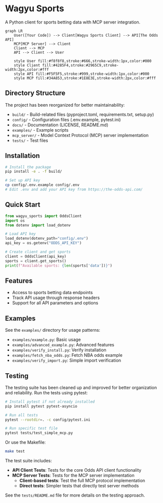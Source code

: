 # Wagyu Sports

A Python client for sports betting data with MCP server integration.

```mermaid
graph LR
    User([Your Code]) --> Client[Wagyu Sports Client] --> API[The Odds API]
    MCP[MCP Server] --> Client
    Client --> MCP
    API --> Client --> User
    
    style User fill:#f8f8f8,stroke:#666,stroke-width:1px,color:#000
    style Client fill:#4285F4,stroke:#2965C9,stroke-width:2px,color:#fff
    style API fill:#F5F5F5,stroke:#999,stroke-width:1px,color:#000
    style MCP fill:#34A853,stroke:#1E8E3E,stroke-width:2px,color:#fff
```

## Directory Structure

The project has been reorganized for better maintainability:
- `build/` - Build-related files (pyproject.toml, requirements.txt, setup.py)
- `config/` - Configuration files (.env.example, pytest.ini)
- `docs/` - Documentation (LICENSE, README.md)
- `examples/` - Example scripts
- `mcp_server/` - Model Context Protocol (MCP) server implementation
- `tests/` - Test files

## Installation

```bash
# Install the package
pip install -e . -f build/

# Set up API key
cp config/.env.example config/.env
# Edit .env and add your API key from https://the-odds-api.com/
```

## Quick Start

```python
from wagyu_sports import OddsClient
import os
from dotenv import load_dotenv

# Load API key
load_dotenv(dotenv_path="config/.env")
api_key = os.getenv("ODDS_API_KEY")

# Create client and get sports
client = OddsClient(api_key)
sports = client.get_sports()
print(f"Available sports: {len(sports['data'])}")
```

## Features

- Access to sports betting data endpoints
- Track API usage through response headers
- Support for all API parameters and options

## Examples

See the `examples/` directory for usage patterns:
- `examples/example.py`: Basic usage
- `examples/advanced_example.py`: Advanced features
- `examples/verify_install.py`: Verify installation
- `examples/fetch_nba_odds.py`: Fetch NBA odds example
- `examples/verify_import.py`: Simple import verification

## Testing

The testing suite has been cleaned up and improved for better organization and reliability. Run the tests using pytest:

```bash
# Install pytest if not already installed
pip install pytest pytest-asyncio

# Run all tests
pytest --rootdir=. -c config/pytest.ini

# Run specific test file
pytest tests/test_simple_mcp.py
```

Or use the Makefile:

```bash
make test
```

The test suite includes:
- **API Client Tests**: Tests for the core Odds API client functionality
- **MCP Server Tests**: Tests for the MCP server implementation
  - **Client-based tests**: Test the full MCP protocol implementation
  - **Direct tests**: Simpler tests that directly test server methods

See the `tests/README.md` file for more details on the testing approach.
